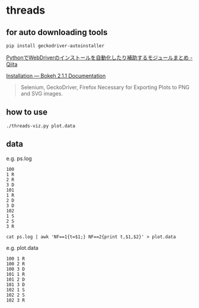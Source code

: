 # threads

## for auto downloading tools
```
pip install geckodriver-autoinstaller
```
[PythonでWebDriverのインストールを自動化したり補助するモジュールまとめ \- Qiita]( https://qiita.com/QutaPase/items/f895e7f1ba887fa52ce1 )

[Installation — Bokeh 2\.1\.1 Documentation]( https://docs.bokeh.org/en/latest/docs/installation.html )

> Selenium, GeckoDriver, Firefox
> Necessary for Exporting Plots to PNG and SVG images.


## how to use
```
./threads-viz.py plot.data
```

## data

e.g. ps.log
```
100
1 R
2 R
3 D
101
1 R
2 D
3 D
102
1 S
2 S
3 R
```

```
cat ps.log | awk 'NF==1{t=$1;} NF==2{print t,$1,$2}' > plot.data
```

e.g. plot.data
```
100 1 R
100 2 R
100 3 D
101 1 R
101 2 D
101 3 D
102 1 S
102 2 S
102 3 R
```
